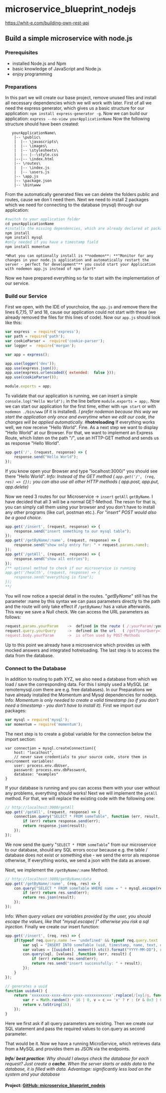 # microservice_blueprint_nodejs
https://whit-e.com/building-own-rest-api
## Build a simple microservice with node.js
### Prerequisites
- installed Node.js and Npm 
- basic knowledge of JavaScript and Node.js
- enjoy programming

### Preparations
In this part we will create our base project, remove unused files and install all necessary dependencies which we will work with later.
First of all we need the express generator, which gives us a basic structure for our application:
``npm install express-generator -g``. Now we can build our application: ``express --no-view yourApplicationName``
Now the following structure should have been created:
```
   yourApplicationName\
	|-- \public\
    |  |-- \javascripts\
	|  |-- \images\
    |  |-- \stylesheets\
    |  |-- |--\style.css
    |--|-- \index.html
    |-- \routes\
    |  |-- \index.js
    |  |-- \users.js
    |-- \app.js
    |-- \package.json
    |-- \bin\www                     
```
From the automatically generated files we can delete the folders public and routes, cause we don´t need them.
Next we need to install 2 packages which we need for connecting to the database (mysql) through our application:
```python
#switch to your application folder
cd yourApplicationName
#installs the missing dependencies, which are already declared at package.json
npm install 
npm install mysql
#only needed if you have a timestamp field
npm install momentum
```
	*What you can optionally install is **nodemon**: **"Monitor for any changes in your node.js application and automatically restart the server - perfect for development"** you could start your Application with nodemon app.js instead of npm start*
Now we have prepared everything so far to start with the implementation of our service.

### Build our Service
First we open, with the IDE of yourchoice, the ``app.js`` and remove there the lines 6,7,15, 17 and 18, cause our application could not start with these (we already removed the files for this lines of code).
Now our ``app.js``  should look like this:
```javascript
var express  = require('express');
var path = require('path');
var cookieParser =  require('cookie-parser');
var logger =  require('morgan');  

var app = express();

app.use(logger('dev'));
app.use(express.json());
app.use(express.urlencoded({ extended:  false }));
app.use(cookieParser());

module.exports = app;
```
To validate that our application is running, we can insert a simple ``console.log("Hello World");``  in the line before ``module.exports = app;``.
Now we can start our application for the first time, either with ``npm start``  or with ``nodemon ./bin/www`` (if it is installed).
*I prefer nodemon because this way we start the application only once and everytime when we edit our code, the changes will be applied automatically.* #**hotreloading**
If everything works well, we now receive "Hello World".
Fine.
As a next step we want to display "Hello World" at our Browser.
For that, we want to implement an Express Route, which listen on the path "/", use an HTTP-GET method and sends us as response "Hello World".

```javascript
app.get('/', (request, response) => {
	response.send("Hello World");
});
```
If you know open your Browser and type "localhost:3000/" you should see there "Hello World". 
*Info: Instead of the GET method ( ``app.get('/', (req, res) => {});`` you can also use all other HTTP methods ( app.post, app.put, app.delete)*

Now we need 3 routes for our Microservice -> ``insert`` ``getAll`` ``getByName``. I have decided that all 3 will be a normal GET-Method. The reson for that is, you can simply call them using your browser and you don't have to install any other programs (like curl, postman etc.). *For "insert" POST would also be a good choice.* 

```javascript
app.get('/insert', (request, response) => {
	response.send("insert something to our mysql table");
});
app.get('/getByName/:name', (request, response) => {
	response.send("show only entry for: " + request.params.name);
});
app.get('/getAll', (request, response) => {
	response.send("show all entries");
});
/** optional method to check if our microservice is running
app.get('/health', (request, response) => {
	response.send("everything is fine");
});
**/
```
You will now notice a special detail in the routes. "*getByName*" still has the parameter :name by this syntax we can pass parameters directly to the path and the route will only take effect if ``/getByName/`` has a value afterwards. This way we save a Null check. 
We can access the URL parameters as follows:
```javascript
request.params.yourParam 	->	defined in the route ( /:yourParam/:yourParam2
request.query.yourQuery		-> 	defined in the url	 ( /get?yourQuery=1234&yourQuery2=1)
request.body.yourParam		-> 	is often used by POST-Methods
```
Up to this point we already have a microservice which provides us with mocked answers and integrated hotreloading. The last step is to access the data from the database.

### Connect to the Database
In addition to routing to path XYZ, we also need a database from which we load / save the corresponding data. For this I simply used a MySQL (at remotemysql.com there are e.g. free databases).
In our Preparations we have already installed the Momentum and Mysql dependencies for nodejs. Info: *Momentum is only needed to create a valid timestamp (so if you don't need a timestamp - you don't have to install it).*
First we import our packages:
``` javascript
var mysql = require('mysql');
var momentum = require('momentum');
```
The next step is to create a global variable for the connection below the import section:
```
var connection = mysql.createConnection({
	host: "localhost",
	// never save credentials to your source code, store them in environment variables!
	user: process.env.dbUser,
    password: process.env.dbPassword, 
	database: "examples"
}
```
If your database is running and you can access them with your user without any problems, everything should works! Next we will implement the ``getAll`` method. For that, we will replace the existing code with the following one: 
```javascript
// http://localhost:3000/getAll
app.get('/getAll', (request, response) => {
	connection.query("SELECT * FROM someTable", function (err, result, fields) {
		if (err) return response.send(err);
		return response.json(result);
	});
});
```
We now send the query "``SELECT * FROM someTable``" from our microservice to our database, should any SQL errors occur because e.g. the table / database does not exist or something else - we send the error als response otherwise, If everything works, we send a json with the data as answer.

Next, we implement the ``/getByName/:name`` Method:
```javascript
// http://localhost:3000/getByName/data
app.get('/getByName/:name', (req, res) => {
	con.query("SELECT * FROM someTable WHERE name = " + mysql.escape(req.params.name), function (err, result, fields) {
		if (err) return res.send(err);
		return res.json(result);
	});
});
```
Info: *When query values are variables provided by the user, you should escape the values, like that "mysql.escape( )" otherwise you risk a sql injection.*
Finally we create our insert function:
```javascript
app.get('/insert', (req, res) => {
	if(typeof req.query.name !== 'undefined' && typeof req.query.text !== 'undefined' && typeof req.query.description !== 'undefined') {
		var sql = "INSERT INTO someTable (uid, timestamp, name, text, description ) VALUES ?";
		var values = [[uuidv4(), moment().utc().format("YYYY-MM-DD"), req.query.name, req.query.text, req.query.description ]]
		con.query(sql, [values] ,function (err, result) {
			if (err) return res.send(err);
			return res.send("insert successfully: " + result);
		});
	}
});

// generates a uuid
function uuidv4() {
	return 'xxxxxxxx-xxxx-4xxx-yxxx-xxxxxxxxxxxx'.replace(/[xy]/g, function(c) {
		var r = Math.random() * 16 | 0, v = c == 'x' ? r : (r & 0x3 | 0x8);
		return v.toString(16);
	});
}
```
Here we first ask if all query parameters are existing. Then we create our SQL statement and pass the required values to con.query as second parameter.

That would be it. Now we have a running MicroService, which retrieves data from a MySQL and provides them as JSON via the endpoints.

***Info**/ **best practice**: Why should I always check the database for each request? Just create a **cache**. When the server starts or adds data to the database, it is filled with data. Advantage: significantly less load on the system and your database*

#### Project: [GitHub: microservice_blueprint_nodejs](https://github.com/whit-e/microservice_blueprint_nodejs)
